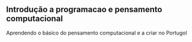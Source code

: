 ## Introdução a programacao e pensamento computacional

Aprendendo o básico do pensamento computacional e a criar no Portugol
